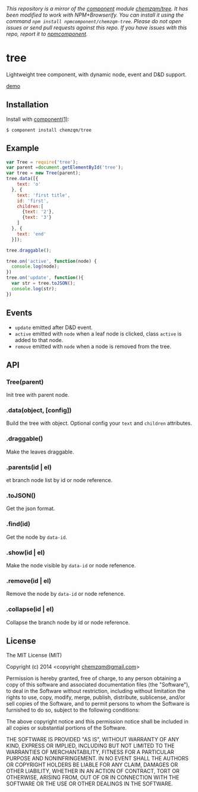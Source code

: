*This repository is a mirror of the [component](http://component.io) module [chemzqm/tree](http://github.com/chemzqm/tree). It has been modified to work with NPM+Browserify. You can install it using the command `npm install npmcomponent/chemzqm-tree`. Please do not open issues or send pull requests against this repo. If you have issues with this repo, report it to [npmcomponent](https://github.com/airportyh/npmcomponent).*
# tree

  Lightweight tree component, with dynamic node, event and D&D support.

  [demo](http://chemzqm.github.io/tree/)

## Installation

  Install with [component(1)](http://component.io):

    $ component install chemzqm/tree

## Example

``` js
var Tree = require('tree');
var parent =document.getElementById('tree');
var tree = new Tree(parent);
tree.data([{
    text: 'o'
  }, {
    text: 'first title',
    id: 'first',
    children:[
      {text: '2'},
      {text: '3'}
    ]
  }, {
    text: 'end'
  }]);

tree.draggable();

tree.on('active', function(node) {
  console.log(node);
})
tree.on('update', function(){
  var str = tree.toJSON();
  console.log(str);
})
```

## Events

* `update` emitted after D&D event.
* `active` emitted with `node` when a leaf node is clicked, class `active` is added to that node.
* `remove` emitted with `node` when a node is removed from the tree.

## API

### Tree(parent)

Init tree with parent node.

### .data(object, [config])

Build the tree with object. Optional config your `text` and `children` attributes.

### .draggable()

Make the leaves draggable.

### .parents(id | el)

et branch node list by id or node reference.

### .toJSON()

Get the json format.

### .find(id)

Get the node by `data-id`.

### .show(id | el)

Make the node visible by `data-id` or node refenence.

### .remove(id | el)

Remove the node by `data-id` or node refenence.

### .collapse(id | el)

Collapse the branch node by id or node reference.

## License

  The MIT License (MIT)

  Copyright (c) 2014 <copyright chemzqm@gmail.com>

  Permission is hereby granted, free of charge, to any person obtaining a copy
  of this software and associated documentation files (the "Software"), to deal
  in the Software without restriction, including without limitation the rights
  to use, copy, modify, merge, publish, distribute, sublicense, and/or sell
  copies of the Software, and to permit persons to whom the Software is
  furnished to do so, subject to the following conditions:

  The above copyright notice and this permission notice shall be included in
  all copies or substantial portions of the Software.

  THE SOFTWARE IS PROVIDED "AS IS", WITHOUT WARRANTY OF ANY KIND, EXPRESS OR
  IMPLIED, INCLUDING BUT NOT LIMITED TO THE WARRANTIES OF MERCHANTABILITY,
  FITNESS FOR A PARTICULAR PURPOSE AND NONINFRINGEMENT. IN NO EVENT SHALL THE
  AUTHORS OR COPYRIGHT HOLDERS BE LIABLE FOR ANY CLAIM, DAMAGES OR OTHER
  LIABILITY, WHETHER IN AN ACTION OF CONTRACT, TORT OR OTHERWISE, ARISING FROM,
  OUT OF OR IN CONNECTION WITH THE SOFTWARE OR THE USE OR OTHER DEALINGS IN
  THE SOFTWARE.
